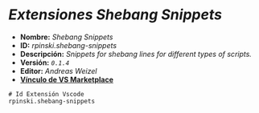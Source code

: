 <!-- Autor: Daniel Benjamin Perez Morales -->
<!-- GitHub: https://github.com/D4nitrix13 -->
<!-- GitLab: https://gitlab.com/D4nitrix13 -->
<!-- Correo electrónico: danielperezdev@proton.me -->

# ***Extensiones Shebang Snippets***

- **Nombre:** *Shebang Snippets*
- **ID:** *rpinski.shebang-snippets*
- **Descripción:** *Snippets for shebang lines for different types of scripts.*
- **Versión:** *`0.1.4`*
- **Editor:** *Andreas Weizel*
- **[Vínculo de VS Marketplace](https://marketplace.visualstudio.com/items?itemName=rpinski.shebang-snippets "https://marketplace.visualstudio.com/items?itemName=rpinski.shebang-snippets")**

```plaintext
# Id Extensión Vscode
rpinski.shebang-snippets
```
